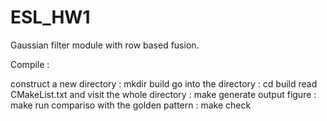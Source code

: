 # ESL_HW1

Gaussian filter module with row based fusion.

Compile :

construct a new directory                         : mkdir build
go into the directory                             : cd build
read CMakeList.txt and visit the whole directory  : make
generate output figure                            : make run
compariso with the golden pattern                 : make check
